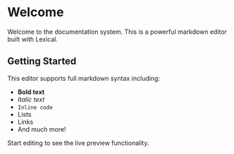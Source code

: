 # Welcome

Welcome to the documentation system. This is a powerful markdown editor built with Lexical.

## Getting Started

This editor supports full markdown syntax including:

- **Bold text**
- *Italic text*
- `Inline code`
- Lists
- Links
- And much more!

Start editing to see the live preview functionality.